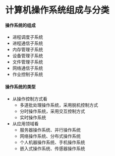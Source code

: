# 计算机操作系统组成与分类

#### 操作系统的组成

* 进程调度子系统
* 进程通信子系统
* 内存管理子系统
* 设备管理子系统
* 文件管理子系统
* 网络通信子系统
* 作业控制子系统

#### 操作系统的类型

* 从操作控制方式看
  * 多道批处理操作系统，采用脱机控制方式
  * 分时操作系统，采用交互控制方式
  * 实时操作系统
* 从应用领域看
  * 服务器操作系统、并行操作系统
  * 网络操作系统、分布式操作系统
  * 个人机器操作系统、手机操作系统
  * 嵌入式操作系统、传感器操作系统

